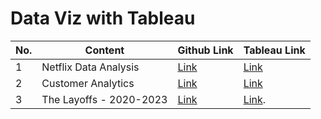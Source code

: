 # Data Viz with Tableau

|No.|Content|Github Link|Tableau Link|
|----|----|---|---|
|1 | Netflix Data Analysis| [Link](https://github.com/paritabrahmbhatt/Data-Viz-with-Tableau/tree/main/Day-1) | [Link](https://public.tableau.com/app/profile/parita.brahmbhatt/viz/NetflixDataAnalysis_16842621442260/Netflix) 
|2 | Customer Analytics| [Link](https://github.com/paritabrahmbhatt/Data-Viz-with-Tableau/tree/main/Day-2) | [Link](https://public.tableau.com/app/profile/parita.brahmbhatt/viz/CustomerAnalytics_16851188795040/Dashboard1) 
|3| The Layoffs - 2020-2023 | [Link](https://github.com/paritabrahmbhatt/Data-Viz-with-Tableau/tree/main/Day-3) | [Link](https://public.tableau.com/app/profile/parita.brahmbhatt/viz/TheLayoffs2020-2023/Dashboard1).
